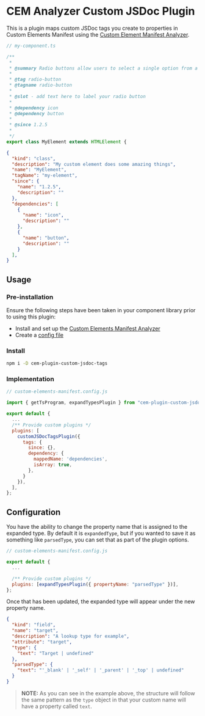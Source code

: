 # CEM Analyzer Custom JSDoc Plugin

This is a plugin maps custom JSDoc tags you create to properties in Custom Elements Manifest using the [Custom Element Manifest Analyzer](https://custom-elements-manifest.open-wc.org/).

```ts
// my-component.ts

/**
 * 
 * @summary Radio buttons allow users to select a single option from a group. Here is its [documentation](https://my-site.com/documentation).\n\nUse it like this:\n```html\n<radio-button value="1" disabled>Your label</radio-button>\n```
 * 
 * @tag radio-button
 * @tagname radio-button
 *
 * @slot - add text here to label your radio button
 * 
 * @dependency icon
 * @dependency button
 * 
 * @since 1.2.5
 * 
 */
export class MyElement extends HTMLElement {

```

```json
{
  "kind": "class",
  "description": "My custom element does some amazing things",
  "name": "MyElement",
  "tagName": "my-element",
  "since": {
    "name": "1.2.5",
    "description": ""
  },
  "dependencies": [
    {
      "name": "icon",
      "description": ""
    },
    {
      "name": "button",
      "description": ""
    }
  ],
}
```

## Usage

### Pre-installation

Ensure the following steps have been taken in your component library prior to using this plugin:

- Install and set up the [Custom Elements Manifest Analyzer](https://custom-elements-manifest.open-wc.org/analyzer/getting-started/)
- Create a [config file](https://custom-elements-manifest.open-wc.org/analyzer/config/#config-file)

### Install

```bash
npm i -D cem-plugin-custom-jsdoc-tags
```

### Implementation

```js
// custom-elements-manifest.config.js

import { getTsProgram, expandTypesPlugin } from "cem-plugin-custom-jsdoc-tags";

export default {
  ...
  /** Provide custom plugins */
  plugins: [
    customJSDocTagsPlugin({
      tags: {
        since: {},
        dependency: {
          mappedName: 'dependencies',
          isArray: true,
        },
      }
    }),
  ],
};
```

## Configuration

You have the ability to change the property name that is assigned to the expanded type. By default it is `expandedType`, but if you wanted to save it as something like `parsedType`, you can set that as part of the plugin options.

```js
// custom-elements-manifest.config.js

export default {
  ...

  /** Provide custom plugins */
  plugins: [expandTypesPlugin({ propertyName: "parsedType" })],
};
```

Once that has been updated, the expanded type will appear under the new property name.

```json
{
  "kind": "field",
  "name": "target",
  "description": "A lookup type for example",
  "attribute": "target",
  "type": {
    "text": "Target | undefined"
  },
  "parsedType": {
    "text": "'_blank' | '_self' | '_parent' | '_top' | undefined"
  }
}
```

> **NOTE:** As you can see in the example above, the structure will follow the same pattern as the `type` object in that your custom name will have a property called `text`.
